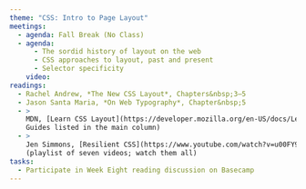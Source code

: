 ```yaml
---
theme: "CSS: Intro to Page Layout"
meetings:
  - agenda: Fall Break (No Class)
  - agenda:
      - The sordid history of layout on the web
      - CSS approaches to layout, past and present
      - Selector specificity
    video:
readings:
  - Rachel Andrew, *The New CSS Layout*, Chapters&nbsp;3–5
  - Jason Santa Maria, *On Web Typography*, Chapter&nbsp;5
  - >
    MDN, [Learn CSS Layout](https://developer.mozilla.org/en-US/docs/Learn/CSS/CSS_layout) (all
    Guides listed in the main column)
  - >
    Jen Simmons, [Resilient CSS](https://www.youtube.com/watch?v=u00FY9vADfQ&list=PLbSquHt1VCf1kpv9WRGMCA9_Nn4vCLZ9Y)
    (playlist of seven videos; watch them all)
tasks:
  - Participate in Week Eight reading discussion on Basecamp
---
```

